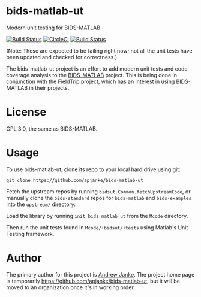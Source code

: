 # bids-matlab-ut

Modern unit testing for BIDS-MATLAB

[![Build Status](https://travis-ci.org/apjanke/bids-matlab-ut.svg?branch=master)](https://travis-ci.org/apjanke/bids-matlab-ut)  [![CircleCI](https://circleci.com/gh/apjanke/bids-matlab-ut.svg?style=svg)](https://circleci.com/gh/apjanke/bids-matlab-ut)  [![Build Status](https://dev.azure.com/apjanke/bids-matlab-ut/_apis/build/status/apjanke.bids-matlab-ut?branchName=master)](https://dev.azure.com/apjanke/bids-matlab-ut/_build/latest?definitionId=1&branchName=master)

(Note: These are expected to be failing right now; not all the unit tests have been updated and checked for correctness.)

The bids-matlab-ut project is an effort to add modern unit tests and code coverage analysis to the [BIDS-MATLAB](https://github.com/bids-standard/bids-matlab) project. This is being done in conjunction with the [FieldTrip](http://www.fieldtriptoolbox.org/) project, which has an interest in using BIDS-MATLAB in their projects.

# License

GPL 3.0, the same as BIDS-MATLAB.

# Usage

To use bids-matlab-ut, clone its repo to your local hard drive using git:

```
git clone https://github.com/apjanke/bids-matlab-ut
```

Fetch the upstream repos by running `bidsut.Common.fetchUpstreamCode`, or manually clone the `bids-standard` repos for `bids-matlab` and `bids-examples` into the `upstream/` directory.

Load the library by running `init_bids_matlab_ut` from the `Mcode` directory.

Then run the unit tests found in `Mcode/+bidsut/+tests` using Matlab's Unit Testing framework.

# Author

The primary author for this project is [Andrew Janke](https://apjanke.net). The project home page is temporarily https://github.com/apjanke/bids-matlab-ut, but it will be moved to an organization once it's in working order.
